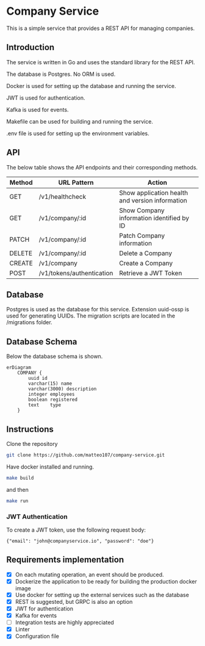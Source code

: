 # Company Service

This is a simple service that provides a REST API for managing companies.

## Introduction

The service is written in Go and uses the standard library for the REST API.

The database is Postgres. No ORM is used. 

Docker is used for setting up the database and running the service.

JWT is used for authentication.

Kafka is used for events.

Makefile can be used for building and running the service.

.env file is used for setting up the environment variables.

## API

The below table shows the API endpoints and their corresponding methods.

| Method | URL Pattern     | Action                                          |
|--------| --------------- |-------------------------------------------------|
| GET    | /v1/healthcheck | Show application health and version information |
| GET    | /v1/company/:id | Show Company information identified by ID       |
| PATCH  | /v1/company/:id | Patch Company information                       |
| DELETE | /v1/company/:id | Delete a Company                                |
| CREATE | /v1/company     | Create a Company                                |
| POST   | /v1/tokens/authentication  | Retrieve a JWT Token                 |




## Database

Postgres is used as the database for this service. 
Extension uuid-ossp is used for generating UUIDs. 
The migration scripts are located in the /migrations folder.

## Database Schema

Below the database schema is shown.

```mermaid
erDiagram   
    COMPANY {
        uuid id
        varchar(15) name
        varchar(3000) description
        integer employees
        boolean registered
        text    type
    }
```

## Instructions

Clone the repository
```bash
git clone https://github.com/matteo107/company-service.git
```

Have docker installed and running.

```bash
make build
```
and then
```bash
make run
```

### JWT Authentication

To create a JWT token, use the following request body:
```
{"email": "john@companyservice.io", "password": "doe"}
```


## Requirements implementation

- [x] On each mutating operation, an event should be produced.
- [x] Dockerize the application to be ready for building the production docker image
- [x] Use docker for setting up the external services such as the database
- [x] REST is suggested, but GRPC is also an option
- [x] JWT for authentication
- [x] Kafka for events
- [ ] Integration tests are highly appreciated
- [x] Linter
- [x] Configuration file